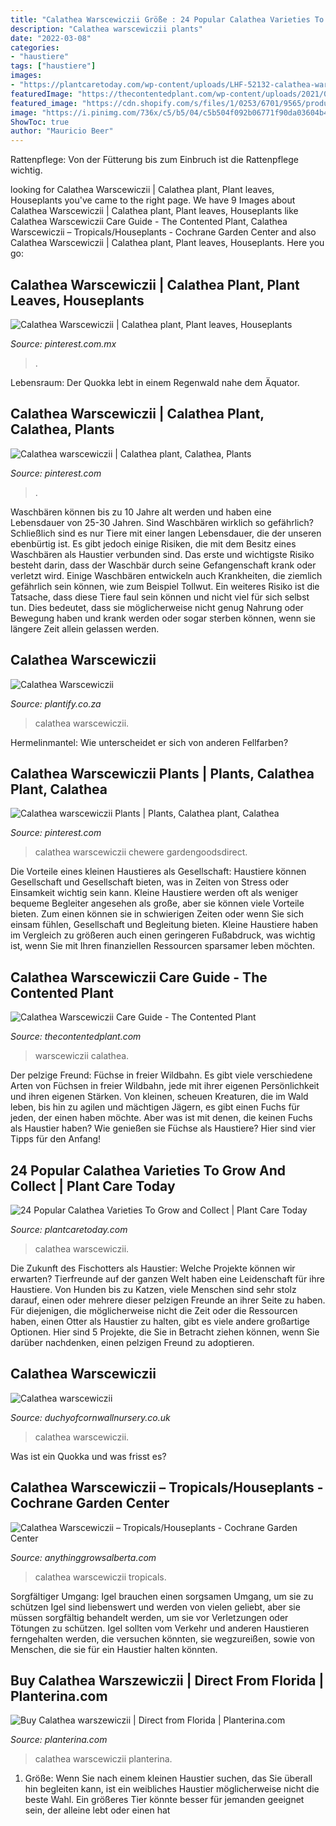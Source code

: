 ```yaml
---
title: "Calathea Warscewiczii Größe : 24 Popular Calathea Varieties To Grow And Collect"
description: "Calathea warscewiczii plants"
date: "2022-03-08"
categories:
- "haustiere"
tags: ["haustiere"]
images:
- "https://plantcaretoday.com/wp-content/uploads/LHF-52132-calathea-warscewiczii-t1-min.jpg"
featuredImage: "https://thecontentedplant.com/wp-content/uploads/2021/08/Calathea-Warscewiczii-4.jpg"
featured_image: "https://cdn.shopify.com/s/files/1/0253/6701/9565/products/detail-calathea-warscewiczii-Large_1000x1000.jpg?v=1628026061"
image: "https://i.pinimg.com/736x/c5/b5/04/c5b504f092b06771f90da03604b4edea--green-plants-green-leaves.jpg"
ShowToc: true
author: "Mauricio Beer"
---
```



Rattenpflege: Von der Fütterung bis zum Einbruch ist die Rattenpflege wichtig.

	

		
looking for Calathea Warscewiczii | Calathea plant, Plant leaves, Houseplants you've came to the right page. We have 9 Images about Calathea Warscewiczii | Calathea plant, Plant leaves, Houseplants like Calathea Warscewiczii Care Guide - The Contented Plant, Calathea Warscewiczii – Tropicals/Houseplants - Cochrane Garden Center and also Calathea Warscewiczii | Calathea plant, Plant leaves, Houseplants. Here you go:
		
    
## Calathea Warscewiczii | Calathea Plant, Plant Leaves, Houseplants

<img loading=lazy src="https://i.pinimg.com/736x/c5/b5/04/c5b504f092b06771f90da03604b4edea--green-plants-green-leaves.jpg" onerror="this.onerror=null;this.src='https://tse2.mm.bing.net/th?id=OIP.uxuf2uqqS-l4z-32VRaUJgD_D0&amp;pid=15.1';" alt="Calathea Warscewiczii | Calathea plant, Plant leaves, Houseplants">

_Source: pinterest.com.mx_

>. 

	

Lebensraum: Der Quokka lebt in einem Regenwald nahe dem Äquator.

    
## Calathea Warscewiczii | Calathea Plant, Calathea, Plants

<img loading=lazy src="https://i.pinimg.com/736x/53/cd/44/53cd4479d68dc3f7793861aab45dcbce.jpg" onerror="this.onerror=null;this.src='https://tse1.mm.bing.net/th?id=OIP.YZkeYT3_E01RR8ImKnfCvwHaHa&amp;pid=15.1';" alt="Calathea warscewiczii | Calathea plant, Calathea, Plants">

_Source: pinterest.com_

>. 

	

Waschbären können bis zu 10 Jahre alt werden und haben eine Lebensdauer von 25-30 Jahren.
Sind Waschbären wirklich so gefährlich? Schließlich sind es nur Tiere mit einer langen Lebensdauer, die der unseren ebenbürtig ist.
Es gibt jedoch einige Risiken, die mit dem Besitz eines Waschbären als Haustier verbunden sind. Das erste und wichtigste Risiko besteht darin, dass der Waschbär durch seine Gefangenschaft krank oder verletzt wird. Einige Waschbären entwickeln auch Krankheiten, die ziemlich gefährlich sein können, wie zum Beispiel Tollwut.
Ein weiteres Risiko ist die Tatsache, dass diese Tiere faul sein können und nicht viel für sich selbst tun. Dies bedeutet, dass sie möglicherweise nicht genug Nahrung oder Bewegung haben und krank werden oder sogar sterben können, wenn sie längere Zeit allein gelassen werden.

    
## Calathea Warscewiczii

<img loading=lazy src="https://cdn.shopify.com/s/files/1/1595/2239/products/Calathea_Warscewiczii.jpg?v=1580828006" onerror="this.onerror=null;this.src='https://tse1.mm.bing.net/th?id=OIP.wz4TpGmoZfGDN5_4f55TnQHaHa&amp;pid=15.1';" alt="Calathea Warscewiczii">

_Source: plantify.co.za_

>calathea warscewiczii. 

	

Hermelinmantel: Wie unterscheidet er sich von anderen Fellfarben?

    
## Calathea Warscewiczii Plants | Plants, Calathea Plant, Calathea

<img loading=lazy src="https://i.pinimg.com/736x/cf/72/be/cf72be799fc732a55ef98e3caa3fe61c.jpg" onerror="this.onerror=null;this.src='https://tse2.mm.bing.net/th?id=OIP.Z-4NhuSpDKa-SnhkpReAKAHaH7&amp;pid=15.1';" alt="Calathea warscewiczii Plants | Plants, Calathea plant, Calathea">

_Source: pinterest.com_

>calathea warscewiczii chewere gardengoodsdirect. 

	

Die Vorteile eines kleinen Haustieres als Gesellschaft: Haustiere können Gesellschaft und Gesellschaft bieten, was in Zeiten von Stress oder Einsamkeit wichtig sein kann.
Kleine Haustiere werden oft als weniger bequeme Begleiter angesehen als große, aber sie können viele Vorteile bieten. Zum einen können sie in schwierigen Zeiten oder wenn Sie sich einsam fühlen, Gesellschaft und Begleitung bieten. Kleine Haustiere haben im Vergleich zu größeren auch einen geringeren Fußabdruck, was wichtig ist, wenn Sie mit Ihren finanziellen Ressourcen sparsamer leben möchten.

    
## Calathea Warscewiczii Care Guide - The Contented Plant

<img loading=lazy src="https://thecontentedplant.com/wp-content/uploads/2021/08/Calathea-Warscewiczii-4.jpg" onerror="this.onerror=null;this.src='https://tse1.mm.bing.net/th?id=OIP.CSwDAtSr_EAcieOZ7QYw9AHaLH&amp;pid=15.1';" alt="Calathea Warscewiczii Care Guide - The Contented Plant">

_Source: thecontentedplant.com_

>warscewiczii calathea. 

	

Der pelzige Freund: Füchse in freier Wildbahn.
Es gibt viele verschiedene Arten von Füchsen in freier Wildbahn, jede mit ihrer eigenen Persönlichkeit und ihren eigenen Stärken. Von kleinen, scheuen Kreaturen, die im Wald leben, bis hin zu agilen und mächtigen Jägern, es gibt einen Fuchs für jeden, der einen haben möchte. Aber was ist mit denen, die keinen Fuchs als Haustier haben? Wie genießen sie Füchse als Haustiere? Hier sind vier Tipps für den Anfang!

    
## 24 Popular Calathea Varieties To Grow And Collect | Plant Care Today

<img loading=lazy src="https://plantcaretoday.com/wp-content/uploads/LHF-52132-calathea-warscewiczii-t1-min.jpg" onerror="this.onerror=null;this.src='https://tse3.mm.bing.net/th?id=OIP.pAxxAUK0DFmXog7ixciyjQHaD4&amp;pid=15.1';" alt="24 Popular Calathea Varieties To Grow and Collect | Plant Care Today">

_Source: plantcaretoday.com_

>calathea warscewiczii. 

	

Die Zukunft des Fischotters als Haustier: Welche Projekte können wir erwarten?
Tierfreunde auf der ganzen Welt haben eine Leidenschaft für ihre Haustiere. Von Hunden bis zu Katzen, viele Menschen sind sehr stolz darauf, einen oder mehrere dieser pelzigen Freunde an ihrer Seite zu haben. Für diejenigen, die möglicherweise nicht die Zeit oder die Ressourcen haben, einen Otter als Haustier zu halten, gibt es viele andere großartige Optionen. Hier sind 5 Projekte, die Sie in Betracht ziehen können, wenn Sie darüber nachdenken, einen pelzigen Freund zu adoptieren.

    
## Calathea Warscewiczii

<img loading=lazy src="https://www.duchyofcornwallnursery.co.uk/uploads/images/Products/Glasshouse/_492x492_crop_center-center_none/Calathea-warscewiczii.jpg" onerror="this.onerror=null;this.src='https://tse1.mm.bing.net/th?id=OIP.9HdpVtaa7LnplK-m0omxpAHaHa&amp;pid=15.1';" alt="Calathea warscewiczii">

_Source: duchyofcornwallnursery.co.uk_

>calathea warscewiczii. 

	

Was ist ein Quokka und was frisst es?

    
## Calathea Warscewiczii – Tropicals/Houseplants - Cochrane Garden Center

<img loading=lazy src="https://anythinggrowsalberta.com/wp-content/uploads/2021/06/Calathea-Warscewiczii3.jpg" onerror="this.onerror=null;this.src='https://tse2.mm.bing.net/th?id=OIP.SUThfKOUPw1tYsiron5vTQHaHa&amp;pid=15.1';" alt="Calathea Warscewiczii – Tropicals/Houseplants - Cochrane Garden Center">

_Source: anythinggrowsalberta.com_

>calathea warscewiczii tropicals. 

	

Sorgfältiger Umgang: Igel brauchen einen sorgsamen Umgang, um sie zu schützen
Igel sind liebenswert und werden von vielen geliebt, aber sie müssen sorgfältig behandelt werden, um sie vor Verletzungen oder Tötungen zu schützen. Igel sollten vom Verkehr und anderen Haustieren ferngehalten werden, die versuchen könnten, sie wegzureißen, sowie von Menschen, die sie für ein Haustier halten könnten.

    
## Buy Calathea Warszewiczii | Direct From Florida | Planterina.com

<img loading=lazy src="https://cdn.shopify.com/s/files/1/0253/6701/9565/products/detail-calathea-warscewiczii-Large_1000x1000.jpg?v=1628026061" onerror="this.onerror=null;this.src='https://tse3.mm.bing.net/th?id=OIP.6-3AJMs5ES3a3U2Fh0ou9QHaHa&amp;pid=15.1';" alt="Buy Calathea warszewiczii | Direct from Florida | Planterina.com">

_Source: planterina.com_

>calathea warscewiczii planterina. 

	

1. Größe: Wenn Sie nach einem kleinen Haustier suchen, das Sie überall hin begleiten kann, ist ein weibliches Haustier möglicherweise nicht die beste Wahl. Ein größeres Tier könnte besser für jemanden geeignet sein, der alleine lebt oder einen hat


